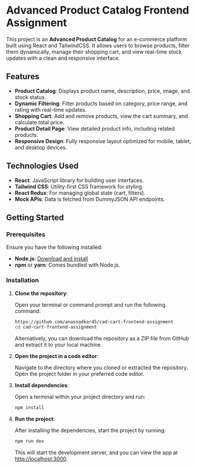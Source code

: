 
# Advanced Product Catalog Frontend Assignment

This project is an **Advanced Product Catalog** for an e-commerce platform built using React and TailwindCSS. It allows users to browse products, filter them dynamically, manage their shopping cart, and view real-time stock updates with a clean and responsive interface.

## Features

- **Product Catalog**: Displays product name, description, price, image, and stock status.
- **Dynamic Filtering**: Filter products based on category, price range, and rating with real-time updates.
- **Shopping Cart**: Add and remove products, view the cart summary, and calculate total price.
- **Product Detail Page**: View detailed product info, including related products.
- **Responsive Design**: Fully responsive layout optimized for mobile, tablet, and desktop devices.

## Technologies Used

- **React**: JavaScript library for building user interfaces.
- **Tailwind CSS**: Utility-first CSS framework for styling.
- **React Redux**: For managing global state (cart, filters).
- **Mock APIs**: Data is fetched from DummyJSON API endpoints.

## Getting Started

### Prerequisites

Ensure you have the following installed:

- **Node.js**: [Download and install](https://nodejs.org/)
- **npm** or **yarn**: Comes bundled with Node.js.

### Installation

1. **Clone the repository**:

   Open your terminal or command prompt and run the following command:

   ```bash
   https://github.com/anasnadkar45/cad-cart-frontend-assignment
   cd cad-cart-frontend-assignment
   ```

   Alternatively, you can download the repository as a ZIP file from GitHub and extract it to your local machine.

2. **Open the project in a code editor**:

   Navigate to the directory where you cloned or extracted the repository. Open the project folder in your preferred code editor.

3. **Install dependencies**:

   Open a terminal within your project directory and run:

   ```bash
   npm install
   ```

4. **Run the project**:

   After installing the dependencies, start the project by running:

   ```bash
   npm run dev
   ```

   This will start the development server, and you can view the app at [http://localhost:3000](http://localhost:3000).

